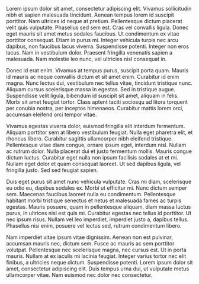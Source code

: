 Lorem ipsum dolor sit amet, consectetur adipiscing elit. Vivamus sollicitudin
nibh et sapien malesuada tincidunt. Aenean tempus lorem id suscipit porttitor.
Nam ultrices id neque at pretium. Pellentesque dictum placerat velit quis
vulputate. Phasellus sed sem est. Cras vel convallis ligula. Donec eget mauris
sit amet metus sodales faucibus. Ut condimentum ex vitae porttitor consequat.
Etiam in purus mi. Integer vehicula turpis nec arcu dapibus, non faucibus lacus
viverra. Suspendisse potenti. Integer non eros lacus. Nam in vestibulum dolor.
Praesent fringilla venenatis sapien a malesuada. Nam molestie leo nunc, vel
ultricies nisl consequat in.

Donec id erat enim. Vivamus at tempus purus, suscipit porta quam. Mauris id
mauris ac neque convallis dictum et sit amet enim. Curabitur id enim magna. Nunc
lectus dui, vestibulum nec tellus vitae, tincidunt tristique nunc. Aliquam
cursus scelerisque massa in egestas. Sed in tristique augue. Suspendisse velit
ligula, bibendum id suscipit sit amet, aliquam in felis. Morbi sit amet feugiat
tortor. Class aptent taciti sociosqu ad litora torquent per conubia nostra, per
inceptos himenaeos. Curabitur mattis lorem orci, accumsan eleifend orci tempor
vitae.

Vivamus egestas viverra dolor, euismod fringilla elit interdum fermentum.
Aliquam porttitor sem at libero vestibulum feugiat. Nulla eget pharetra elit, et
rhoncus libero. Curabitur sagittis ullamcorper nibh eleifend tristique.
Pellentesque vitae diam congue, ornare ipsum eget, interdum nisl. Nullam ac
rutrum dolor. Nulla placerat dui et justo fermentum mollis. Mauris congue dictum
luctus. Curabitur eget nulla non ipsum facilisis sodales at et mi. Nullam eget
dolor et quam consequat laoreet. Ut sed dapibus ligula, vel fringilla justo. Sed
sed feugiat sapien.

Duis eget purus sit amet nunc vehicula vulputate. Cras mi diam, scelerisque eu
odio eu, dapibus sodales ex. Morbi ut efficitur mi. Nunc dictum semper sem.
Maecenas faucibus laoreet nulla eu condimentum. Pellentesque habitant morbi
tristique senectus et netus et malesuada fames ac turpis egestas. Mauris
posuere, quam in pellentesque aliquam, diam massa luctus purus, in ultrices nisl
est quis mi. Curabitur egestas nec tellus id porttitor. Ut nec ipsum risus.
Nullam vel leo imperdiet, imperdiet justo a, dapibus tellus. Phasellus nisi
enim, posuere vel lectus sed, rutrum condimentum libero.

Nam imperdiet vitae ipsum vitae dignissim. Aenean non est pulvinar, accumsan
mauris nec, dictum sem. Fusce ac mauris ac sem porttitor volutpat. Pellentesque
nec scelerisque magna, nec cursus est. Ut in porta mauris. Nullam at ex iaculis
mi lacinia feugiat. Integer varius tortor nec elit finibus, a ultricies neque
dictum. Suspendisse potenti. Lorem ipsum dolor sit amet, consectetur adipiscing
elit. Duis tempus urna dui, ut vulputate metus ullamcorper vitae. Nam euismod
nec dolor nec consectetur.
